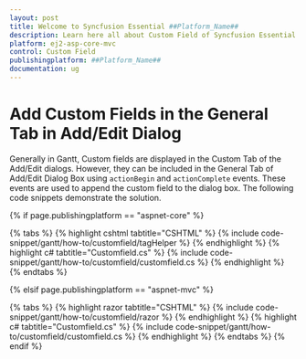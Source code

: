 ```yaml
---
layout: post
title: Welcome to Syncfusion Essential ##Platform_Name##
description: Learn here all about Custom Field of Syncfusion Essential ##Platform_Name## widgets based on HTML5 and jQuery.
platform: ej2-asp-core-mvc
control: Custom Field
publishingplatform: ##Platform_Name##
documentation: ug
---
```



# Add Custom Fields in the General Tab in Add/Edit Dialog

Generally in Gantt, Custom fields are displayed in the Custom Tab of the Add/Edit dialogs. However, they can be included in the General Tab of Add/Edit Dialog Box using `actionBegin` and `actionComplete` events. These events are used to append the custom field to the dialog box. The following code snippets demonstrate the solution.

{% if page.publishingplatform == "aspnet-core" %}

{% tabs %}
{% highlight cshtml tabtitle="CSHTML" %}
{% include code-snippet/gantt/how-to/customfield/tagHelper %}
{% endhighlight %}
{% highlight c# tabtitle="Customfield.cs" %}
{% include code-snippet/gantt/how-to/customfield/customfield.cs %}
{% endhighlight %}
{% endtabs %}

{% elsif page.publishingplatform == "aspnet-mvc" %}

{% tabs %}
{% highlight razor tabtitle="CSHTML" %}
{% include code-snippet/gantt/how-to/customfield/razor %}
{% endhighlight %}
{% highlight c# tabtitle="Customfield.cs" %}
{% include code-snippet/gantt/how-to/customfield/customfield.cs %}
{% endhighlight %}
{% endtabs %}
{% endif %}

